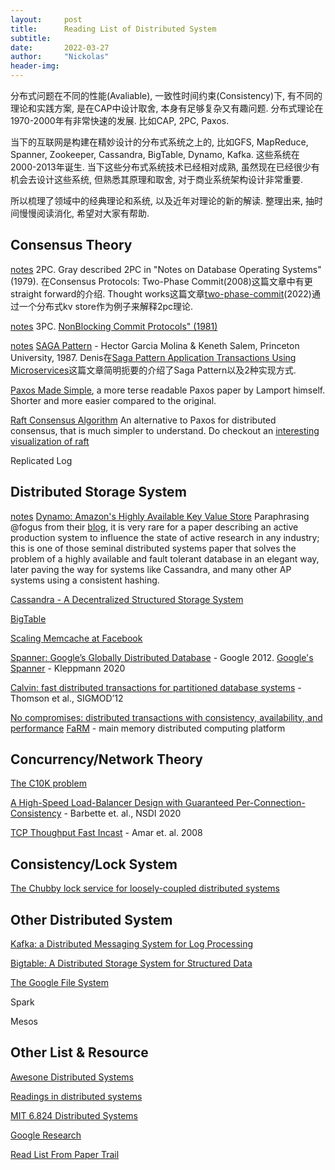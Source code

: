 ```yaml
---
layout:     post
title:      Reading List of Distributed System
subtitle:   
date:       2022-03-27
author:     "Nickolas"
header-img: 
---
```


分布式问题在不同的性能(Avaliable), 一致性时间约束(Consistency)下, 有不同的理论和实践方案, 是在CAP中设计取舍, 本身有足够复杂又有趣问题. 分布式理论在1970-2000年有非常快速的发展. 比如CAP, 2PC, Paxos.



当下的互联网是构建在精妙设计的分布式系统之上的, 比如GFS, MapReduce, Spanner, Zookeeper, Cassandra, BigTable, Dynamo, Kafka. 这些系统在2000-2013年诞生. 当下这些分布式系统技术已经相对成熟, 虽然现在已经很少有机会去设计这些系统, 但熟悉其原理和取舍, 对于商业系统架构设计非常重要. 



所以梳理了领域中的经典理论和系统, 以及近年对理论的新的解读. 整理出来, 抽时间慢慢阅读消化, 希望对大家有帮助.



## Consensus Theory

[notes](https://nickolashu.github.io/2022/04/10/distribute-transcation/) 2PC. Gray described 2PC in "Notes on Database Operating Systems" (1979). 在Consensus Protocols: Two-Phase Commit(2008)这篇文章中有更straight forward的介绍. Thought works这篇文章[two-phase-commit](https://martinfowler.com/articles/patterns-of-distributed-systems/two-phase-commit.html)(2022)通过一个分布式kv store作为例子来解释2pc理论.

[notes](https://nickolashu.github.io/2022/04/10/distribute-transcation/) 3PC. [NonBlocking Commit Protocols" (1981)](http://www.cs.cornell.edu/courses/cs614/2004sp/papers/Ske81.pdf)

[notes](https://nickolashu.github.io/2022/04/10/distribute-transcation/) [SAGA Pattern](https://www.cs.cornell.edu/andru/cs711/2002fa/reading/sagas.pdf) - Hector Garcia Molina & Keneth Salem, Princeton University, 1987. Denis在[Saga Pattern Application Transactions Using Microservices](https://blog.couchbase.com/saga-pattern-implement-business-transactions-using-microservices-part/)这篇文章简明扼要的介绍了Saga Pattern以及2种实现方式.

[Paxos Made Simple](http://research.microsoft.com/en-us/um/people/lamport/pubs/paxos-simple.pdf), a more terse readable Paxos paper by Lamport himself. Shorter and more easier compared to the original.

[Raft Consensus Algorithm](https://raftconsensus.github.io/) An alternative to Paxos for distributed consensus, that is much simpler to understand. Do checkout an [interesting visualization of raft](http://thesecretlivesofdata.com/raft/)

Replicated Log

## Distributed Storage System

[notes](https://nickolashu.github.io/2022/05/09/Distribute-Storage-System-Design-Frangipani-And-Dynamo/)  [Dynamo: Amazon's Highly Available Key Value Store](https://www.allthingsdistributed.com/files/amazon-dynamo-sosp2007.pdf) Paraphrasing @fogus from their [blog](http://blog.fogus.me/2011/09/08/10-technical-papers-every-programmer-should-read-at-least-twice/), it is very rare for a paper describing an active production system to influence the state of active research in any industry; this is one of those seminal distributed systems paper that solves the problem of a highly available and fault tolerant database in an elegant way, later paving the way for systems like Cassandra, and many other AP systems using a consistent hashing.

[Cassandra - A Decentralized Structured Storage System](https://www.cs.cornell.edu/projects/ladis2009/papers/lakshman-ladis2009.pdf)

[BigTable](https://static.googleusercontent.com/media/research.google.com/en//archive/bigtable-osdi06.pdf)

[Scaling Memcache at Facebook](https://www.usenix.org/system/files/conference/nsdi13/nsdi13-final170_update.pdf) 

[Spanner: Google’s Globally Distributed Database](http://static.googleusercontent.com/media/research.google.com/en//pubs/archive/39966.pdf)  - Google 2012. [Google's Spanner](https://www.youtube.com/watch?v=oeycOVX70aE)  - Kleppmann 2020

[Calvin: fast distributed transactions for partitioned database systems](http://cs.yale.edu/homes/thomson/publications/calvin-sigmod12.pdf) - Thomson et al., SIGMOD’12

[No compromises: distributed transactions with consistency, availability, and performance](https://pdos.csail.mit.edu/6.824/papers/farm-2015.pdf) [FaRM](https://blog.carlosgaldino.com/farm-fast-remote-memory.html) - main memory distributed computing platform

## Concurrency/Network Theory

[The C10K problem](http://www.kegel.com/c10k.html)

[A High-Speed Load-Balancer Design with Guaranteed Per-Connection-Consistency](https://www.usenix.org/system/files/nsdi20-paper-barbette.pdf) - Barbette et. al., NSDI 2020

[TCP Thoughput Fast Incast](https://www.pdl.cmu.edu/PDL-FTP/Storage/FASTIncast.pdf) -  Amar et. al. 2008

## Consistency/Lock System
[The Chubby lock service for loosely-coupled distributed systems](https://static.googleusercontent.com/media/research.google.com/zh-CN//archive/chubby-osdi06.pdf)

## Other Distributed System

[Kafka: a Distributed Messaging System for Log Processing](http://notes.stephenholiday.com/Kafka.pdf)

[Bigtable: A Distributed Storage System for Structured Data](http://static.googleusercontent.com/media/research.google.com/en//archive/bigtable-osdi06.pdf)

[The Google File System](http://static.googleusercontent.com/external_content/untrusted_dlcp/research.google.com/en/us/archive/gfs-sosp2003.pdf)

Spark

Mesos



## Other List & Resource

[Awesone Distributed Systems](https://github.com/theanalyst/awesome-distributed-systems)

[Readings in distributed systems](http://christophermeiklejohn.com/distributed/systems/2013/07/12/readings-in-distributed-systems.html)

[MIT 6.824 Distributed Systems](https://pdos.csail.mit.edu/6.824/)

[Google Research](https://research.google/pubs/?area=distributed-systems-and-parallel-computing)

[Read List From Paper Trail](https://www.the-paper-trail.org/page/reading-list/)
